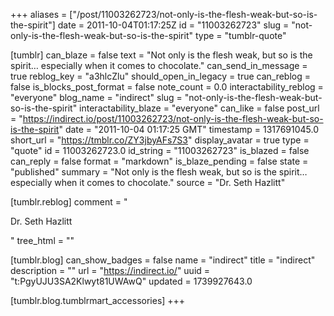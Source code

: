 +++
aliases = ["/post/11003262723/not-only-is-the-flesh-weak-but-so-is-the-spirit"]
date = 2011-10-04T01:17:25Z
id = "11003262723"
slug = "not-only-is-the-flesh-weak-but-so-is-the-spirit"
type = "tumblr-quote"

[tumblr]
can_blaze = false
text = "Not only is the flesh weak, but so is the spirit… especially when it comes to chocolate."
can_send_in_message = true
reblog_key = "a3hlcZlu"
should_open_in_legacy = true
can_reblog = false
is_blocks_post_format = false
note_count = 0.0
interactability_reblog = "everyone"
blog_name = "indirect"
slug = "not-only-is-the-flesh-weak-but-so-is-the-spirit"
interactability_blaze = "everyone"
can_like = false
post_url = "https://indirect.io/post/11003262723/not-only-is-the-flesh-weak-but-so-is-the-spirit"
date = "2011-10-04 01:17:25 GMT"
timestamp = 1317691045.0
short_url = "https://tmblr.co/ZY3jbyAFs7S3"
display_avatar = true
type = "quote"
id = 11003262723.0
id_string = "11003262723"
is_blazed = false
can_reply = false
format = "markdown"
is_blaze_pending = false
state = "published"
summary = "Not only is the flesh weak, but so is the spirit… especially when it comes to chocolate."
source = "Dr. Seth Hazlitt"

[tumblr.reblog]
comment = "<p>Dr. Seth Hazlitt</p>"
tree_html = ""

[tumblr.blog]
can_show_badges = false
name = "indirect"
title = "indirect"
description = ""
url = "https://indirect.io/"
uuid = "t:PgyUJU3SA2Klwyt81UWAwQ"
updated = 1739927643.0

[tumblr.blog.tumblrmart_accessories]
+++
